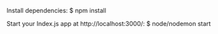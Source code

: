 Install dependencies:
$ npm install

Start your Index.js app at http://localhost:3000/:
$ node/nodemon start
